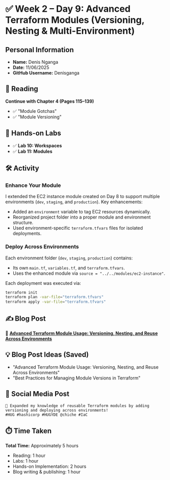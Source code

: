 # ✅ Week 2 – Day 9: Advanced Terraform Modules (Versioning, Nesting & Multi-Environment)
## Personal Information
- **Name:** Denis Nganga
- **Date:** 11/06/2025
- **GitHub Username:** Denisganga

## 📘 Reading
**Continue with Chapter 4 (Pages 115–139)**  
- ✅ "Module Gotchas"  
- ✅ "Module Versioning"

## 🧪 Hands-on Labs
- ✅ **Lab 10: Workspaces**
- ✅ **Lab 11: Modules**

## 🛠️ Activity

### Enhance Your Module
I extended the EC2 instance module created on Day 8 to support multiple environments (`dev`, `staging`, and `production`). Key enhancements:
- Added an `environment` variable to tag EC2 resources dynamically.
- Reorganized project folder into a proper module and environment structure.
- Used environment-specific `terraform.tfvars` files for isolated deployments.

### Deploy Across Environments
Each environment folder (`dev`, `staging`, `production`) contains:
- Its own `main.tf`, `variables.tf`, and `terraform.tfvars`.
- Uses the enhanced module via `source = "../../modules/ec2-instance"`.

Each deployment was executed via:

```bash
terraform init
terraform plan -var-file="terraform.tfvars"
terraform apply -var-file="terraform.tfvars"
```


## ✍️ Blog Post
📝 [**Advanced Terraform Module Usage: Versioning, Nesting, and Reuse Across Environments**](https://medium.com/@denisnganga16/advanced-terraform-module-usage-versioning-nesting-and-reuse-across-environments-f2553fe35367)

## 💡 Blog Post Ideas (Saved)
- "Advanced Terraform Module Usage: Versioning, Nesting, and Reuse Across Environments"
- "Best Practices for Managing Module Versions in Terraform"

## 📢 Social Media Post
```
🔄 Expanded my knowledge of reusable Terraform modules by adding versioning and deploying across environments!
#HUG #hashicorp #HUGYDE @chiche #IaC
```

## ⏱️ Time Taken
**Total Time:** Approximately 5 hours  
- Reading: 1 hour  
- Labs: 1 hour  
- Hands-on Implementation: 2 hours  
- Blog writing & publishing: 1 hour
